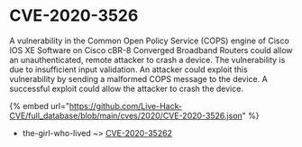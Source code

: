 # CVE-2020-3526

A vulnerability in the Common Open Policy Service (COPS) engine of Cisco IOS XE Software on Cisco cBR-8 Converged Broadband Routers could allow an unauthenticated, remote attacker to crash a device. The vulnerability is due to insufficient input validation. An attacker could exploit this vulnerability by sending a malformed COPS message to the device. A successful exploit could allow the attacker to crash the device.

{% embed url="https://github.com/Live-Hack-CVE/full_database/blob/main/cves/2020/CVE-2020-3526.json" %}


* the-girl-who-lived ~> [CVE-2020-35262](https://www.alice-snow.ru/2020/database/cve-2020-3526/cve-2020-35262-the-girl-who-lived)